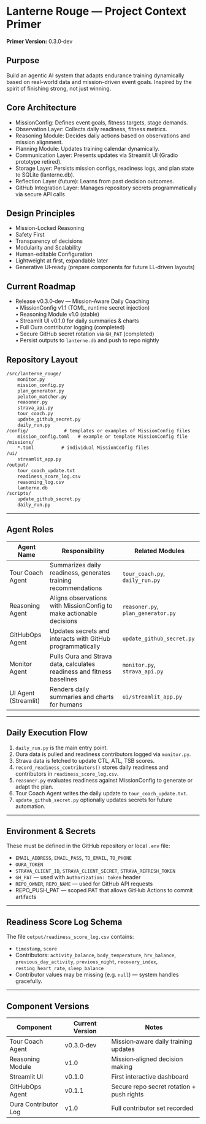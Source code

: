 # Lanterne Rouge — Project Context Primer

**Primer Version:** 0.3.0‑dev

## Purpose

Build an agentic AI system that adapts endurance training dynamically based on real-world data and mission-driven event goals. Inspired by the spirit of finishing strong, not just winning.

## Core Architecture

- MissionConfig: Defines event goals, fitness targets, stage demands.
- Observation Layer: Collects daily readiness, fitness metrics.
- Reasoning Module: Decides daily actions based on observations and mission alignment.
- Planning Module: Updates training calendar dynamically.
- Communication Layer: Presents updates via Streamlit UI (Gradio prototype retired).
- Storage Layer: Persists mission configs, readiness logs, and plan state to SQLite (lanterne.db).
- Reflection Layer (future): Learns from past decision outcomes.
- GitHub Integration Layer: Manages repository secrets programmatically via secure API calls

## Design Principles

- Mission-Locked Reasoning
- Safety First
- Transparency of decisions
- Modularity and Scalability
- Human-editable Configuration
- Lightweight at first, expandable later
- Generative UI‑ready (prepare components for future LL‑driven layouts)

## Current Roadmap

- Release v0.3.0‑dev — Mission‑Aware Daily Coaching  
    • MissionConfig v1.1 (TOML, runtime secret injection)  
    • Reasoning Module v1.0 (stable)  
    • Streamlit UI v0.1.0 for daily summaries & charts  
    • Full Oura contributor logging (completed)  
    • Secure GitHub secret rotation via `GH_PAT` (completed)  
    • Persist outputs to `lanterne.db` and push to repo nightly

## Repository Layout

```markdown
/src/lanterne_rouge/
    monitor.py
    mission_config.py
    plan_generator.py
    peloton_matcher.py
    reasoner.py
    strava_api.py
    tour_coach.py
    update_github_secret.py
    daily_run.py
/config/             # templates or examples of MissionConfig files
    mission_config.toml   # example or template MissionConfig file
/missions/
    *.toml          # individual MissionConfig files
/ui/
    streamlit_app.py
/output/
    tour_coach_update.txt
    readiness_score_log.csv
    reasoning_log.csv
    lanterne.db
/scripts/
    update_github_secret.py
    daily_run.py
```

---

## Agent Roles

| Agent Name          | Responsibility                                                                 | Related Modules                      |
|---------------------|----------------------------------------------------------------------------------|--------------------------------------|
| Tour Coach Agent    | Summarizes daily readiness, generates training recommendations                  | `tour_coach.py`, `daily_run.py`     |
| Reasoning Agent     | Aligns observations with MissionConfig to make actionable decisions              | `reasoner.py`, `plan_generator.py`  |
| GitHubOps Agent     | Updates secrets and interacts with GitHub programmatically                      | `update_github_secret.py`           |
| Monitor Agent       | Pulls Oura and Strava data, calculates readiness and fitness baselines           | `monitor.py`, `strava_api.py`       |
| UI Agent (Streamlit) | Renders daily summaries and charts for humans | `ui/streamlit_app.py` |

---

## Daily Execution Flow

1. `daily_run.py` is the main entry point.
2. Oura data is pulled and readiness contributors logged via `monitor.py`.
3. Strava data is fetched to update CTL, ATL, TSB scores.
4. `record_readiness_contributors()` stores daily readiness and contributors in `readiness_score_log.csv`.
5. `reasoner.py` evaluates readiness against MissionConfig to generate or adapt the plan.
6. Tour Coach Agent writes the daily update to `tour_coach_update.txt`.
7. `update_github_secret.py` optionally updates secrets for future automation.

---

## Environment & Secrets

These must be defined in the GitHub repository or local `.env` file:

- `EMAIL_ADDRESS`, `EMAIL_PASS`, `TO_EMAIL`, `TO_PHONE`
- `OURA_TOKEN`
- `STRAVA_CLIENT_ID`, `STRAVA_CLIENT_SECRET`, `STRAVA_REFRESH_TOKEN`
- `GH_PAT` — used with `Authorization: token` header
- `REPO_OWNER`, `REPO_NAME` — used for GitHub API requests
- REPO_PUSH_PAT — scoped PAT that allows GitHub Actions to commit artifacts

---

## Readiness Score Log Schema

The file `output/readiness_score_log.csv` contains:

- `timestamp`, `score`
- Contributors: `activity_balance`, `body_temperature`, `hrv_balance`, `previous_day_activity`, `previous_night`, `recovery_index`, `resting_heart_rate`, `sleep_balance`
- Contributor values may be missing (e.g. `null`) — system handles gracefully.

---

## Component Versions

| Component            | Current Version | Notes                                    |
|----------------------|-----------------|-------------------------------------------|
| Tour Coach Agent     | v0.3.0‑dev      | Mission‑aware daily training updates      |
| Reasoning Module     | v1.0            | Mission‑aligned decision making           |
| Streamlit UI         | v0.1.0          | First interactive dashboard               |
| GitHubOps Agent      | v0.1.1          | Secure repo secret rotation + push rights |
| Oura Contributor Log | v1.0            | Full contributor set recorded             |